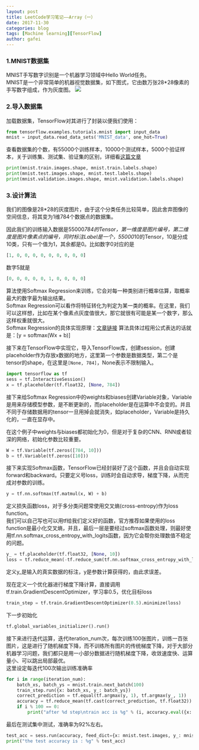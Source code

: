 ```yaml
---
layout: post
title: LeetCode学习笔记——Array（一）
date: 2017-11-30
categories: blog
tags: [Machine learning][TensorFlow]
author: gafei
---
```


### 1.MNIST数据集
MNIST手写数字识别是一个机器学习领域中Hello World任务。  
MNIST是一个非常简单的机器视觉数据集，如下图式，它由数万张28*28像素的手写数字组成，作为灰度图。
![](http://oyvmbp6uy.bkt.clouddn.com/20171130_1.png)

### 2.导入数据集
加载数据集，TensorFlow对其进行了封装以便我们使用：
```python
from tensorflow.examples.tutorials.mnist import input_data
mnist = input_data.read_data_sets('MNIST_data', one_hot=True)
```

查看数据集的个数，有55000个训练样本，10000个测试样本，5000个验证样本，关于训练集、测试集、验证集的区别，详细看[这篇文章](https://www.jiqizhixin.com/articles/2017-07-24-8)  
```python
print(mnist.train.images.shape, mnist.train.labels.shape)
print(mnist.test.images.shape, mnist.test.labels.shape)
print(mnist.validation.images.shape, mnist.validation.labels.shape)
```
### 3.设计算法
我们的图像是28*28的灰度图片，由于这个分类任务比较简单，因此舍弃图像的空间信息，将其变为1维784个数据点的数据集。  

因此我们的训练输入数据是55000*784的Tensor，第一维度是图片编号，第二维度是图片像素点的编号，同时标注Label是一个，55000*10的Tensor，10是分成10类，只有一个值为1，其余都是0。比如数字0对应的是
```python
[1, 0, 0, 0, 0, 0, 0, 0, 0, 0]
```
数字5就是
```python
[0, 0, 0, 0, 0, 1, 0, 0, 0, 0]
```
算法使用Softmax Regression来训练，它会对每一种类别进行概率估算，取概率最大的数字最为输出结果。  
Softmax Regression可以看作将特征转化为判定为某一类的概率。在这里，我们可以这样想，比如在某个像素点灰度值很大，那它就很有可能是某一个数字，那么这样权重就很大。  
Softmax Regression的具体实现原理：[文章链接](https://www.zhihu.com/question/23765351)
算法具体过程用公式表达的话就是：\[y = softmax(Wx + b)\]

接下来在TensorFlow中实现它，导入TensorFlow库，创建session，创建placeholder作为存放x数据的地方，这里第一个参数是数据类型，第二个是tensor的shape，在这里是`[None, 784]`，None表示不限制输入。
```python
import tensorflow as tf
sess = tf.InteractiveSession()
x = tf.placeholder(tf.float32, [None, 784])
```
接下来给Softmax Regression中的weights和biases创建Variable对象，Variable是用来存储模型参数，是不断更新的，而placeholder是在运算中不会变的。并且不同于存储数据用的tensor一旦用掉会就消失，如placeholder，Variable是持久化的，一直在显存中。  

在这个例子中weights与biases都初始化为0，但是对于复杂的CNN、RNN或者较深的网络，初始化参数比较重要。
```python
W = tf.Variable(tf.zeros([784, 10]))
b = tf.Variable(tf.zeros([10]))
```
接下来实现Softmax函数，TensorFlow已经封装好了这个函数，并且会自动实现forward和backward。只要定义号loss，训练时会自动求导，梯度下降，从而完成对参数的训练。
```python
y = tf.nn.softmax(tf.matmul(x, W) + b)
```
定义损失函数loss，对于多分类问题常使用交叉熵(cross-entropy)作为loss function。  
我们可以自己写也可以用tf给我们定义好的函数，官方推荐如果使用的loss function是最小化交叉熵，并且，最后一层是要经过softmax函数处理，则最好使用tf.nn.softmax_cross_entropy_with_logits函数，因为它会帮你处理数值不稳定的问题。
```python
y_ = tf.placeholder(tf.float32, [None, 10])
loss = tf.reduce_mean(-tf.reduce_sum(tf.nn.softmax_cross_entropy_with_logits(labels=y_, logits=y)))
```
定义y_是输入的真实数据的标注，y是参数计算获得的，由此求误差。  

现在定义一个优化器进行梯度下降计算，直接调用tf.train.GradientDescentOptimizer，学习率0.5，优化目标loss
```python
train_step = tf.train.GradientDescentOptimizer(0.5).minimize(loss)
```
下一步初始化
```python
tf.global_variables_initializer().run()
```
接下来进行迭代运算，迭代iteration_num次，每次训练100张图片，训练一百张图片，这是进行了随机梯度下降，而不训练所有图片的传统梯度下降，对于大部分机器学习问题，我们都只是用一小部分数据进行随机梯度下降，收敛速度快、运算量小、可以跳出局部最优。  
这里设定每迭代100次输出训练准确率
```python
for i in range(iteration_num):
    batch_xs, batch_ys = mnist.train.next_batch(100)
    train_step.run({x: batch_xs, y_: batch_ys})
    correct_prediction = tf.equal(tf.argmax(y, 1), tf.argmax(y_, 1))
    accuracy = tf.reduce_mean(tf.cast(correct_prediction, tf.float32))
    if i % 100 == 0:
        print("after %d step\ntrain acc is %g" % (i, accuracy.eval({x: mnist.train.images, y_: mnist.train.labels})))
```
最后在测试集中测试，准确率为92%左右。
```python
test_acc = sess.run(accuracy, feed_dict={x: mnist.test.images, y_: mnist.test.labels})
print("the test accuracy is : %g" % test_acc)
```
